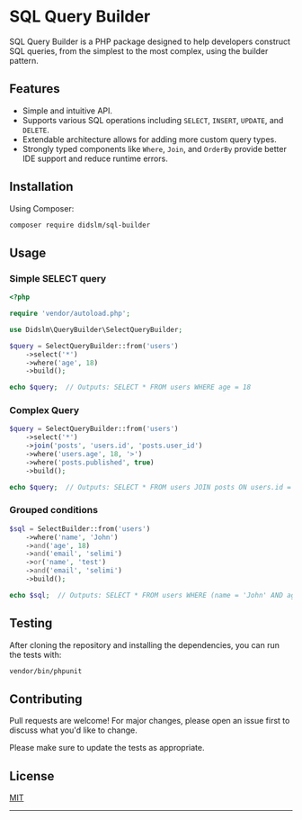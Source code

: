 # SQL Query Builder

SQL Query Builder is a PHP package designed to help developers construct SQL queries, from the simplest to the most complex, using the builder pattern.

## Features

- Simple and intuitive API.
- Supports various SQL operations including `SELECT`, `INSERT`, `UPDATE`, and `DELETE`.
- Extendable architecture allows for adding more custom query types.
- Strongly typed components like `Where`, `Join`, and `OrderBy` provide better IDE support and reduce runtime errors.

## Installation

Using Composer:

```bash
composer require didslm/sql-builder
```

## Usage

### Simple SELECT query

```php
<?php

require 'vendor/autoload.php';

use Didslm\QueryBuilder\SelectQueryBuilder;

$query = SelectQueryBuilder::from('users')
    ->select('*')
    ->where('age', 18)
    ->build();

echo $query;  // Outputs: SELECT * FROM users WHERE age = 18
```

### Complex Query

```php
$query = SelectQueryBuilder::from('users')
    ->select('*')
    ->join('posts', 'users.id', 'posts.user_id')
    ->where('users.age', 18, '>')
    ->where('posts.published', true)
    ->build();

echo $query;  // Outputs: SELECT * FROM users JOIN posts ON users.id = posts.user_id WHERE users.age > 18 AND posts.published = true
```

### Grouped conditions

```php
$sql = SelectBuilder::from('users')
    ->where('name', 'John')
    ->and('age', 18)
    ->and('email', 'selimi')
    ->or('name', 'test')
    ->and('email', 'selimi')
    ->build();

echo $sql;  // Outputs: SELECT * FROM users WHERE (name = 'John' AND age = 18 AND email = 'selimi') OR (name = 'test' AND email = 'selimi')
```

## Testing

After cloning the repository and installing the dependencies, you can run the tests with:

```bash
vendor/bin/phpunit
```

## Contributing

Pull requests are welcome! For major changes, please open an issue first to discuss what you'd like to change.

Please make sure to update the tests as appropriate.

## License

[MIT](https://choosealicense.com/licenses/mit/)

---